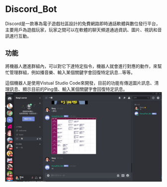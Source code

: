 # Discord_Bot
Discord是一款專為電子遊戲社區設計的免費網路即時通話軟體與數位發行平台，主要用戶為遊戲玩家，玩家之間可以在軟體的聊天頻道通過資訊、圖片、視訊和音訊進行互動。
## 功能
將機器人邀進群組內，可以對它下達特定指令，機器人就會進行對應的動作，來幫忙管理群組，例如播音樂、輸入某個關鍵字會回復特定訊息...等等。

這個機器人是使用Vistual Studio Code來開發，目前的功能有傳送圖片訊息、清理訊息、顯示目前的Ping值、輸入某個關鍵字會回復特定訊息。
![image](https://github.com/Chun-Ching/Discord_Bot/blob/master/Discord_Bot.JPG)
